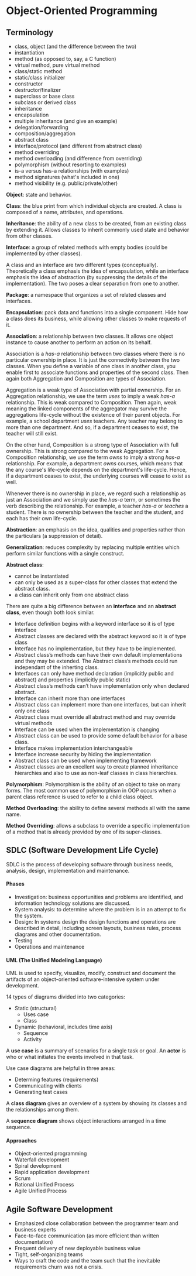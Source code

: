# Object-Oriented Programming

## Terminology

- class, object (and the difference between the two)
- instantiation
- method (as opposed to, say, a C function)
- virtual method, pure virtual method
- class/static method
- static/class initializer
- constructor
- destructor/finalizer
- superclass or base class
- subclass or derived class
- inheritance
- encapsulation
- multiple inheritance (and give an example)
- delegation/forwarding
- composition/aggregation
- abstract class
- interface/protocol (and different from abstract class)
- method overriding
- method overloading (and difference from overriding)
- polymorphism (without resorting to examples)
- is-a versus has-a relationships (with examples)
- method signatures (what's included in one)
- method visibility (e.g. public/private/other)

**Object**: state and behavior.

**Class**: the blue print from which individual objects are created. A class is composed of a name, attributes, and operations.

**Inheritance**: the ability of a new class to be created, from an existing class by extending it. Allows classes to inherit commonly used state and behavior from other classes.

**Interface**: a group of related methods with empty bodies (could be implemented by other classes).

A class and an interface are two different types (conceptually). Theoretically a class emphasis the idea of encapsulation, while an interface emphasis the idea of abstraction (by suppressing the details of the implementation). The two poses a clear separation from one to another.

**Package**: a namespace that organizes a set of related classes and interfaces.

**Encapsulation**: pack data and functions into a single component. Hide how a class does its business, while allowing other classes to make requests of it.

**Association**: a relationship between two classes. It allows one object instance to cause another to perform an action on its behalf.

Association is a *has-a* relationship between two classes where there is no particular ownership in place. It is just the connectivity between the two classes. When you define a variable of one class in another class, you enable first to associate functions and properties of the second class. Then again  both Aggregation and Composition are types of Association.

Aggregation is a weak type of Association with partial ownership. For an Aggregation relationship, we use the term *uses* to imply a weak *has-a* relationship. This is weak compared to Composition. Then again, weak meaning the linked components of the aggregator may survive the aggregations life-cycle without the existence of their parent objects. For example, a school department *uses* teachers. Any teacher may belong to more than one department. And so, if a department ceases to exist, the teacher will still exist.

On the other hand, Composition is a strong type of Association with full ownership. This is strong compared to the weak Aggregation. For a Composition relationship, we use the term *owns* to imply a strong *has-a* relationship. For example, a department *owns* courses, which means that the any course's life-cycle depends on the department's life-cycle. Hence, if a department ceases to exist, the underlying courses will cease to exist as well.

Whenever there is no ownership in place, we regard such a relationship as just an Association and we simply use the *has-a* term, or sometimes the verb describing the relationship. For example, a teacher *has-a* or *teaches* a student. There is no ownership between the teacher and the student, and each has their own life-cycle.

**Abstraction**: an emphasis on the idea, qualities and properties rather than the particulars (a suppression of detail).

**Generalization**: reduces complexity by replacing multiple entities which perform similar functions with a single construct.

**Abstract class**:

- cannot be instantiated
- can only be used as a super-class for other classes that extend the abstract class.
- a class can inherit only from one abstract class

There are quite a big difference between an **interface** and an **abstract class**, even though both look similar.

- Interface definition begins with a keyword interface so it is of type interface
- Abstract classes are declared with the abstract keyword so it is of type class
- Interface has no implementation, but they have to be implemented.
- Abstract class’s methods can have their own default implementations and they may be extended. The Abstract class’s methods could run independant of the inherting class.
- Interfaces can only have method declaration (implicitly public and abstract) and properties (implicitly public static)
- Abstract class’s methods can’t have implementation only when declared abstract.
- Interface can inherit more than one interfaces
- Abstract class can implement more than one interfaces, but can inherit only one class
- Abstract class must override all abstract method and may override virtual methods
- Interface can be used when the implementation is changing
- Abstract class can be used to provide some default behavior for a base class.
- Interface makes implementation interchangeable
- Interface increase security by hiding the implementation
- Abstract class can be used when implementing framework
- Abstract classes are an excellent way to create planned inheritance hierarchies and also to use as non-leaf classes in class hierarchies.

**Polymorphism**: Polymorphism is the ability of an object to take on many forms. The most common use of polymorphism in OOP occurs when a parent class reference is used to refer to a child class object.

**Method Overloading**: the ability to define several methods all with the same name.

**Method Overriding**: allows a subclass to override a specific implementation of a method that is already provided by one of its super-classes.

## SDLC (Software Development Life Cycle)

SDLC is the process of developing software through business needs, analysis, design, implementation and maintenance.

#### Phases

- Investigation: business opportunities and problems are identified, and information technology solutions are discussed.
- System analysis: to determine where the problem is in an attempt to fix the system.
- Design: In systems design the design functions and operations are described in detail, including screen layouts, business rules, process diagrams and other documentation.
- Testing
- Operations and maintenance

#### UML (The Unified Modeling Language)

UML is used to specify, visualize, modify, construct and document the artifacts of an object-oriented software-intensive system under development.

14 types of diagrams divided into two categories:

- Static (structural)
    - Uses case
    - Class
- Dynamic (behavioral, includes time axis)
    - Sequence
    - Activity

A **use case** is a summary of scenarios for a single task or goal. An **actor** is who or what initiates the events involved in that task.

Use case diagrams are helpful in three areas:

- Determing features (requirements)
- Communicating with clients
- Generating test cases

A **class diagram** gives an overview of a system by showing its classes and the relationships among them.

A **sequence diagram** shows object interactions arranged in a time sequence.

#### Approaches

- Object-oriented programming
- Waterfall development
- Spiral development
- Rapid application development
- Scrum
- Rational Unified Process
- Agile Unified Process

## Agile Software Development

- Emphasized close collaboration between the programmer team and business experts
- Face-to-face communication (as more efficient than written documentation)
- Frequent delivery of new deployable business value
- Tight, self-organizing teams
- Ways to craft the code and the team such that the inevitable requirements churn was not a crisis.
